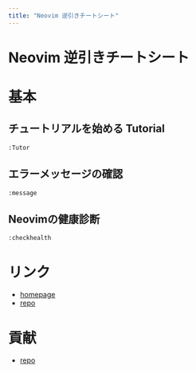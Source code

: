 ```yaml
---
title: "Neovim 逆引きチートシート"
---
```

# Neovim 逆引きチートシート

# 基本

## チュートリアルを始める Tutorial

```:bash
:Tutor
```

## エラーメッセージの確認

```:bash
:message
```

## Neovimの健康診断

```:bash
:checkhealth
```

# リンク

- [homepage](https://neovim.io/)
- [repo](https://github.com/neovim/neovim)

# 貢献

- [repo](https://github.com/ShortArrow/neovim-reverse-lookup/)

